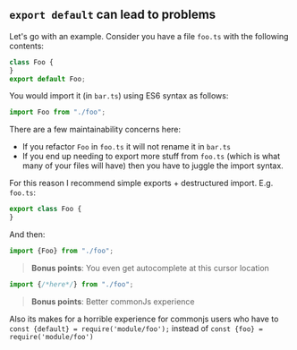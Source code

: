 ## `export default` can lead to problems

Let's go with an example. Consider you have a file `foo.ts` with the following contents:

```ts
class Foo {
}
export default Foo;
```

You would import it (in `bar.ts`) using ES6 syntax as follows:

```ts
import Foo from "./foo";
```

There are a few maintainability concerns here:
* If you refactor `Foo` in `foo.ts` it will not rename it in `bar.ts`
* If you end up needing to export more stuff from `foo.ts` (which is what many of your files will have) then you have to juggle the import syntax.

For this reason I recommend simple exports + destructured import. E.g. `foo.ts`:

```ts
export class Foo {
}
```
And then:

```ts
import {Foo} from "./foo";
```


> **Bonus points**: You even get autocomplete at this cursor location

```ts
import {/*here*/} from "./foo";
```

> **Bonus points**: Better commonJs experience

Also its makes for a horrible experience for commonjs users who have to `const {default} = require('module/foo');` instead of `const {foo} = require('module/foo')`
